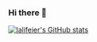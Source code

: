 ### Hi there 👋

<!--
**lalifeier/lalifeier** is a ✨ _special_ ✨ repository because its `README.md` (this file) appears on your GitHub profile.

Here are some ideas to get you started:

- 🔭 I’m currently working on ...
- 🌱 I’m currently learning ...
- 👯 I’m looking to collaborate on ...
- 🤔 I’m looking for help with ...
- 💬 Ask me about ...
- 📫 How to reach me: ...
- 😄 Pronouns: ...
- ⚡ Fun fact: ...
-->
[![lalifeier's GitHub stats](https://github-readme-stats.vercel.app/api?username=lalifeier)](https://github.com/anuraghazra/github-readme-stats)
